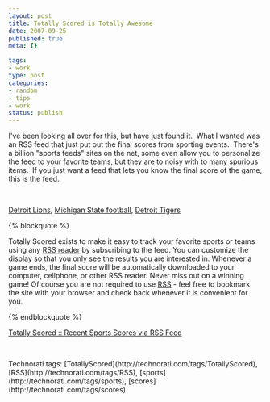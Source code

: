 ```yaml
--- 
layout: post
title: Totally Scored is Totally Awesome
date: 2007-09-25
published: true
meta: {}

tags: 
- work
type: post
categories: 
- random
- tips
- work
status: publish
---
```



I've been looking all over for this, but have just found it.  What I wanted was an RSS feed that just put out the final scores from sporting events.  There's a billion "sports feeds" sites on the net, some even allow you to personalize the feed to your favorite teams, but they are to noisy with to many spurious items.  If you just want a feed that lets you know the final score of the game, this is the feed. 

  

 

  

[Detroit Lions](http://www.totallyscored.com/rss/team/171), [Michigan State football](http://www.totallyscored.com/rss/team/270), [Detroit Tigers](http://www.totallyscored.com/rss/team/73)

  {% blockquote %}   

Totally Scored exists to make it easy to track your favorite sports or teams using any [RSS reader](http://en.wikipedia.org/wiki/News_aggregator) by subscribing to the feed. You can customize the display so that you only see the results you are interested in. Whenever a game ends, the final score will be automatically downloaded to your computer, cellphone, or other RSS reader. Never miss out on a winning game! Of course you are not required to use [RSS](http://en.wikipedia.org/wiki/RSS_%28file_format%29) - feel free to bookmark the site with your browser and check back whenever it is convenient for you.

 {% endblockquote %}  

[Totally Scored :: Recent Sports Scores via RSS Feed](http://www.totallyscored.com/) 

  

 

  <div class="wlWriterSmartContent" style="padding-right: 0px;padding-left: 0px;float: none;padding-bottom: 0px;margin: 0px;padding-top: 0px">Technorati tags: [TotallyScored](http://technorati.com/tags/TotallyScored), [RSS](http://technorati.com/tags/RSS), [sports](http://technorati.com/tags/sports), [scores](http://technorati.com/tags/scores)</div>
